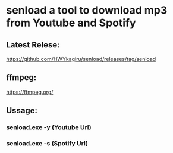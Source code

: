 # senload a tool to download mp3 from  Youtube and Spotify 
## Latest Relese: 
https://github.com/HWYkagiru/senload/releases/tag/senload
## ffmpeg: 
https://ffmpeg.org/
## Ussage:
### senload.exe -y (Youtube Url)
### senload.exe -s (Spotify Url)
